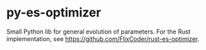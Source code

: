 # py-es-optimizer
Small Python lib for general evolution of parameters.
For the Rust implementation, see https://github.com/FlixCoder/rust-es-optimizer.
